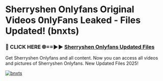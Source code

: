 # Sherryshen Onlyfans Original Videos 0nlyFans Leaked - Files Updated! (bnxts)

<h3>🔴 CLICK HERE 🌐==►► <a href="https://tinyurl.com/ehrbuxhb" rel="nofollow">Sherryshen Onlyfans Updated Files</a></h3>

Get Sherryshen Onlyfans and all content. Now you can access all videos and pictures of Sherryshen Onlyfans. New Updated Files 2025!

[![bnxts](https://i.imgur.com/lVYEuWS.gif)](https://tinyurl.com/ehrbuxhb)
